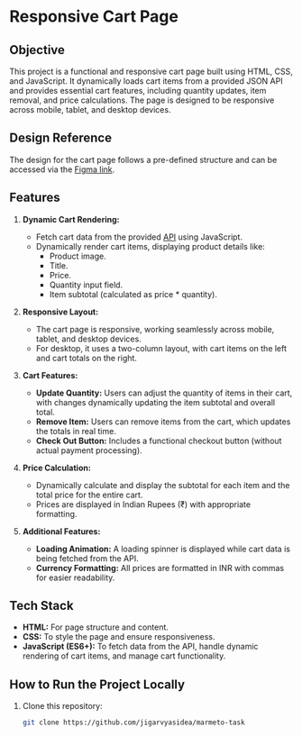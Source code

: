 # Responsive Cart Page

## Objective
This project is a functional and responsive cart page built using HTML, CSS, and JavaScript. It dynamically loads cart items from a provided JSON API and provides essential cart features, including quantity updates, item removal, and price calculations. The page is designed to be responsive across mobile, tablet, and desktop devices.

## Design Reference
The design for the cart page follows a pre-defined structure and can be accessed via the [Figma link](https://www.figma.com/design/OyvjOBRzxCEtrdE2bltFu8/L%26D-Traineeship-%3C%3E-L2?node-id=0-1&node-type=canvas&t=ul0gvKb8dPNw4p82-0).

## Features

1. **Dynamic Cart Rendering:**
   - Fetch cart data from the provided [API](https://cdn.shopify.com/s/files/1/0883/2188/4479/files/apiCartData.json?v=1728384889) using JavaScript.
   - Dynamically render cart items, displaying product details like:
     - Product image.
     - Title.
     - Price.
     - Quantity input field.
     - Item subtotal (calculated as price * quantity).

2. **Responsive Layout:**
   - The cart page is responsive, working seamlessly across mobile, tablet, and desktop devices.
   - For desktop, it uses a two-column layout, with cart items on the left and cart totals on the right.

3. **Cart Features:**
   - **Update Quantity:** Users can adjust the quantity of items in their cart, with changes dynamically updating the item subtotal and overall total.
   - **Remove Item:** Users can remove items from the cart, which updates the totals in real time.
   - **Check Out Button:** Includes a functional checkout button (without actual payment processing).

4. **Price Calculation:**
   - Dynamically calculate and display the subtotal for each item and the total price for the entire cart.
   - Prices are displayed in Indian Rupees (₹) with appropriate formatting.

5. **Additional Features:**
   - **Loading Animation:** A loading spinner is displayed while cart data is being fetched from the API.
   - **Currency Formatting:** All prices are formatted in INR with commas for easier readability.



## Tech Stack

- **HTML:** For page structure and content.
- **CSS:** To style the page and ensure responsiveness.
- **JavaScript (ES6+):** To fetch data from the API, handle dynamic rendering of cart items, and manage cart functionality.

## How to Run the Project Locally

1. Clone this repository:
   ```bash
   git clone https://github.com/jigarvyasidea/marmeto-task
